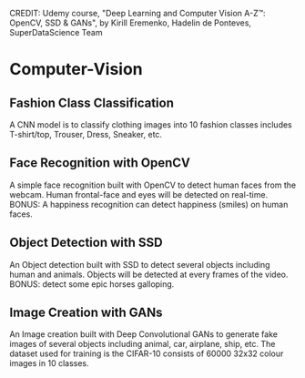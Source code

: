 CREDIT: Udemy course, "Deep Learning and Computer Vision A-Z™: OpenCV, SSD & GANs", by Kirill Eremenko, Hadelin de Ponteves, SuperDataScience Team

# Computer-Vision
## Fashion Class Classification
A CNN model is to classify clothing images into 10 fashion classes includes T-shirt/top, Trouser, Dress, Sneaker, etc.

## Face Recognition with OpenCV
A simple face recognition built with OpenCV to detect human faces from the webcam. Human frontal-face and eyes will be detected on real-time. BONUS: A happiness recognition can detect happiness (smiles) on human faces.

## Object Detection with SSD
An Object detection built with SSD to detect several objects including human and animals. Objects will be detected at every frames of the video. BONUS: detect some epic horses galloping.

## Image Creation with GANs
An Image creation built with Deep Convolutional GANs to generate fake images of several objects including animal, car, airplane, ship, etc. The dataset used for training is the CIFAR-10 consists of 60000 32x32 colour images in 10 classes.
